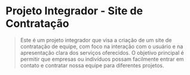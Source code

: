 # Projeto Integrador - Site de Contratação

> Este é um projeto integrador que visa a criação de um site de contratação de equipe, com foco na interação com o usuário e na apresentação clara dos serviços oferecidos. O objetivo principal é permitir que empresas ou indivíduos possam facilmente entrar em contato e contratar nossa equipe para diferentes projetos.


